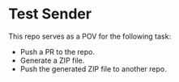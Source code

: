 # Test Sender

This repo serves as a POV for the following task:

- Push a PR to the repo.
- Generate a ZIP file.
- Push the generated ZIP file to another repo.
